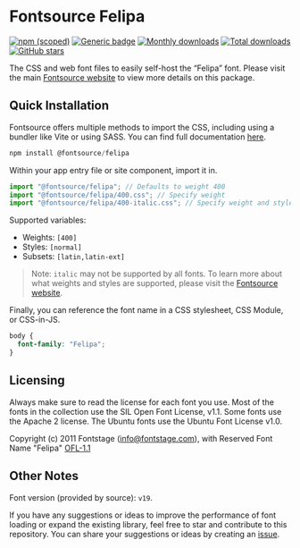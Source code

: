 # Fontsource Felipa

[![npm (scoped)](https://img.shields.io/npm/v/@fontsource/felipa?color=brightgreen)](https://www.npmjs.com/package/@fontsource/felipa) [![Generic badge](https://img.shields.io/badge/fontsource-passing-brightgreen)](https://github.com/fontsource/fontsource) [![Monthly downloads](https://badgen.net/npm/dm/@fontsource/felipa)](https://github.com/fontsource/fontsource) [![Total downloads](https://badgen.net/npm/dt/@fontsource/felipa)](https://github.com/fontsource/fontsource) [![GitHub stars](https://img.shields.io/github/stars/fontsource/fontsource.svg?style=social&label=Star)](https://github.com/fontsource/fontsource/stargazers)

The CSS and web font files to easily self-host the “Felipa” font. Please visit the main [Fontsource website](https://fontsource.org/fonts/felipa) to view more details on this package.

## Quick Installation

Fontsource offers multiple methods to import the CSS, including using a bundler like Vite or using SASS. You can find full documentation [here](https://fontsource.org/docs/getting-started/introduction).

```javascript
npm install @fontsource/felipa
```

Within your app entry file or site component, import it in.

```javascript
import "@fontsource/felipa"; // Defaults to weight 400
import "@fontsource/felipa/400.css"; // Specify weight
import "@fontsource/felipa/400-italic.css"; // Specify weight and style
```

Supported variables:
- Weights: `[400]`
- Styles: `[normal]`
- Subsets: `[latin,latin-ext]`

> Note: `italic` may not be supported by all fonts. To learn more about what weights and styles are supported, please visit the [Fontsource website](https://fontsource.org/fonts/felipa).

Finally, you can reference the font name in a CSS stylesheet, CSS Module, or CSS-in-JS.

```css
body {
  font-family: "Felipa";
}
```

## Licensing
Always make sure to read the license for each font you use. Most of the fonts in the collection use the SIL Open Font License, v1.1. Some fonts use the Apache 2 license. The Ubuntu fonts use the Ubuntu Font License v1.0.

Copyright (c) 2011 Fontstage (info@fontstage.com), with Reserved Font Name "Felipa"
[OFL-1.1](http://scripts.sil.org/OFL)

## Other Notes
Font version (provided by source): `v19`.

If you have any suggestions or ideas to improve the performance of font loading or expand the existing library, feel free to star and contribute to this repository. You can share your suggestions or ideas by creating an [issue](https://github.com/fontsource/fontsource/issues).